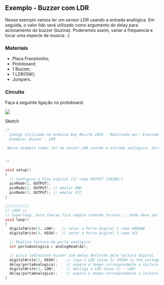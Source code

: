 ## Exemplo - Buzzer com LDR

Nesse exemplo vamos ler um sensor LDR usando a entrada analógica. Em seguida, o valor lido será utilizado como argumento do delay para acionamento do buzzer (buzina). Poderemos assim, variar a frequencia e tocar uma especie de musica. :)


### Materiais

- Placa Franzininho;
- Protoboard;
- 1 Buzzer;
- 1 LDR(10K);
- Jumpers.


### Circuito

Faça a seguinte ligação no protoboard:

![](./image1.png)

Sketch

```c++
/*
  Codigo utilizado no Arduino Day Recife 2018 - Realizado por: Eronides Neto (github.com/eron93br) e Rodrigo Alves
  Exemplo: Buzzer - LDR

 Nesse exemplo vamos ler um sensor LDR usando a entrada analógica. Será exibido um exemplo de funcionamento de uma fotocélula, onde ao escurecer será aceso o LED, como acontece na luz da rua. ;)


*/

void setup() 
{
  // Configura o Pino Digital (1) como OUTPUT (SAIDA!)
  pinMode(1, OUTPUT);
  pinMode(2, OUTPUT); // emular GND
  pinMode(3, OUTPUT); // emular VCC
}

///////////
// LOOP //
// Superloop, esta funcao fica sempre rodando forever... Onde deve ser colocado o programa principal
void loop() 
{
  digitalWrite(2, LOW);   // setar a Porta Digital 2 como GROUND
  digitalWrite(3, HIGH);  // setar a Porta Digital 3 como VCC

  // Realiza leitura da porta analogica
  int portaAnalogica = analogRead(A2);

  // pisca led/aciona buzzer com delay definido pela leitura digital
  digitalWrite(1, HIGH);    // liga o LED (pino 1) (HIGH is the voltage level)
  delay(portaAnalogica);    // espera o tempo correspondente a leitura da porta analogica
  digitalWrite(1, LOW);     // desliga o LED (pino 1) - LOW!
  delay(portaAnalogica);    // espera o tempo correspondente a leitura da porta analogica
}


```
